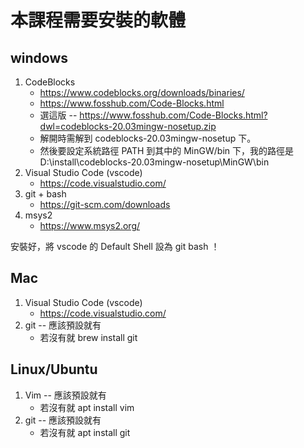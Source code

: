 # 本課程需要安裝的軟體

## windows

1. CodeBlocks
    * https://www.codeblocks.org/downloads/binaries/
    * https://www.fosshub.com/Code-Blocks.html
    * 選這版 -- https://www.fosshub.com/Code-Blocks.html?dwl=codeblocks-20.03mingw-nosetup.zip
    * 解開時需解到 codeblocks-20.03mingw-nosetup 下。
    * 然後要設定系統路徑 PATH 到其中的 MinGW/bin 下，我的路徑是 D:\install\codeblocks-20.03mingw-nosetup\MinGW\bin
2. Visual Studio Code (vscode)
    * https://code.visualstudio.com/
3. git + bash
    * https://git-scm.com/downloads
4. msys2
    * https://www.msys2.org/

安裝好，將 vscode 的 Default Shell 設為 git bash ！
 
## Mac

1. Visual Studio Code (vscode)
    * https://code.visualstudio.com/
2. git -- 應該預設就有
    * 若沒有就 brew install git

## Linux/Ubuntu

1. Vim -- 應該預設就有
    * 若沒有就 apt install vim
2. git -- 應該預設就有
    * 若沒有就 apt install git

